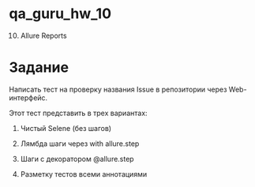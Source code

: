 # qa_guru_hw_10
10. Allure Reports

# Задание
Написать тест на проверку названия Issue в репозитории через Web-интерфейс.

Этот тест представить в трех вариантах:

1. Чистый Selene (без шагов)

2. Лямбда шаги через with allure.step

3. Шаги с декоратором @allure.step

4. Разметку тестов всеми аннотациями
